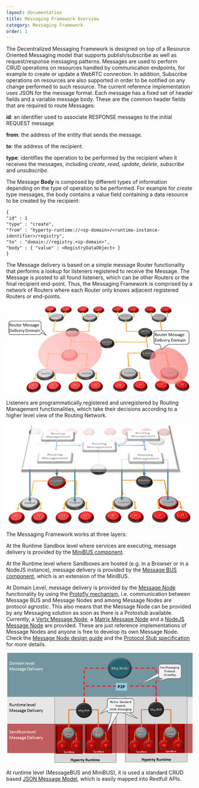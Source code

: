 ```yaml
---
layout: documentation
title: Messaging Framework Overview
category: Messaging Framework
order: 1
---
```



The Decentralized Messaging Framework is designed on top of a Resource Oriented Messaging model that supports publish/subscribe as well as request/response messaging patterns. Messages are used to perform CRUD operations on resources handled by communication endpoints, for example to create or update a WebRTC connection. In addition, Subscribe operations on resources are also supported in order to be notified on any change performed to such resource. The current reference implementation uses JSON for the message format. Each message has a fixed set of header fields and a variable message body. These are the common header fields that are required to route Messages:

**id**: an identifier used to associate RESPONSE messages to the initial REQUEST message

**from**: the address of the entity that sends the message.

**to**: the address of the recipient.

**type**: identifies the operation to be performed by the recipient when it receives the messages, including *create*, *read*, *update*, *delete*, *subscribe* and *unsubscribe*.

The Message **Body** is composed by different types of information depending on the type of operation to be performed. For example for *create* type messages, the body contains a value field containing a data resource to be created by the recipient:

```
{
"id" : 1
"type" : "create",
"from" : "hyperty-runtime://<sp-domain>/<runtime-instance-identifier>/registry",
"to" : "domain://registry.<sp-domain>",
"body" : { "value" : <RegistryDataObject> }
}
```

The Message delivery is based on a simple message Router functionality that performs a lookup for listeners registered to receive the Message. The Message is posted to all found listeners, which can be other Routers or the final recipient end-point.
Thus, the Messaging Framework is comprised by a network of Routers where each Router only knows adjacent registered Routers or end-points.


![Hyperty Messaging Delivery Network](routing-network.png)

Listeners are programmatically registered and unregistered by Routing Management functionalities, which take their decisions according to a higher level view of the Routing Network.


![Hyperty Message Routing Management](routing-management.png)

The Messaging Framework works at three layers:

At the Runtime Sandbox level where services are executing, message delivery is provided by the [MiniBUS component](https://github.com/reTHINK-project/dev-runtime-core/blob/master/src/bus/MiniBus.js).

At the Runtime level where Sandboxes are hosted (e.g. in a Browser or in a NodeJS instance), message delivery is provided by the [Message BUS component](https://github.com/reTHINK-project/dev-runtime-core/blob/master/src/bus/MessageBus.js), which is an extension of the MiniBUS.

At Domain Level, message delivery is provided by the [Message Node](msg-node.md) functionality by using the [Protofly mechanism](../../tutorials/protofly.md), i.e. communication between Message BUS and Message Nodes and among Message Nodes are protocol agnostic. This also means that the Message Node can be provided by any Messaging solution as soon as there is a Protostub available. Currently, a [Vertx Message Node](https://github.com/reTHINK-project/dev-msg-node-vertx), a [Matrix Message Node](https://github.com/reTHINK-project/dev-msg-node-matrix) and a [NodeJS Message Node](https://github.com/reTHINK-project/dev-msg-node-nodejs) are provided. These are just reference implementations of Message Nodes and anyone is free to develop its own Message Node. Check the [Message Node design guide](msg-node-design.md) and the [Protocol Stub specification](stub-specification.md) for more details.


![Adhoc Messaging Oriented Middleware Routing Layers](mofly.png)

At runtime level (MessageBUS and MiniBUS), it is used a standard CRUD based [JSON Message Model](../datamodel/core/message/readme.md), which is easily mapped into Restfull APIs.
